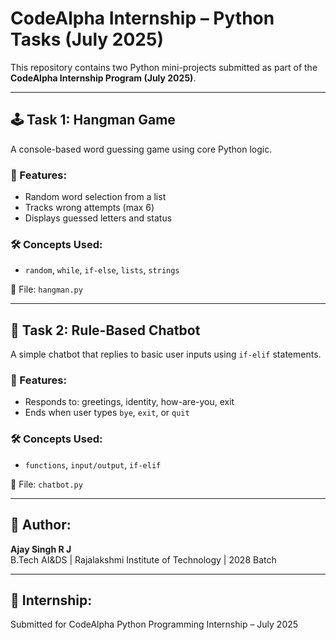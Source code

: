 # CodeAlpha Internship – Python Tasks (July 2025)

This repository contains two Python mini-projects submitted as part of the **CodeAlpha Internship Program (July 2025)**.

---

## 🕹️ Task 1: Hangman Game

A console-based word guessing game using core Python logic.

### 🔧 Features:
- Random word selection from a list
- Tracks wrong attempts (max 6)
- Displays guessed letters and status

### 🛠️ Concepts Used:
- `random`, `while`, `if-else`, `lists`, `strings`

📄 File: `hangman.py`

---

## 🤖 Task 2: Rule-Based Chatbot

A simple chatbot that replies to basic user inputs using `if-elif` statements.

### 🔧 Features:
- Responds to: greetings, identity, how-are-you, exit
- Ends when user types `bye`, `exit`, or `quit`

### 🛠️ Concepts Used:
- `functions`, `input/output`, `if-elif`

📄 File: `chatbot.py`

---

## 👤 Author:
**Ajay Singh R J**  
B.Tech AI&DS | Rajalakshmi Institute of Technology | 2028 Batch

---

## 📜 Internship:
Submitted for CodeAlpha Python Programming Internship – July 2025
